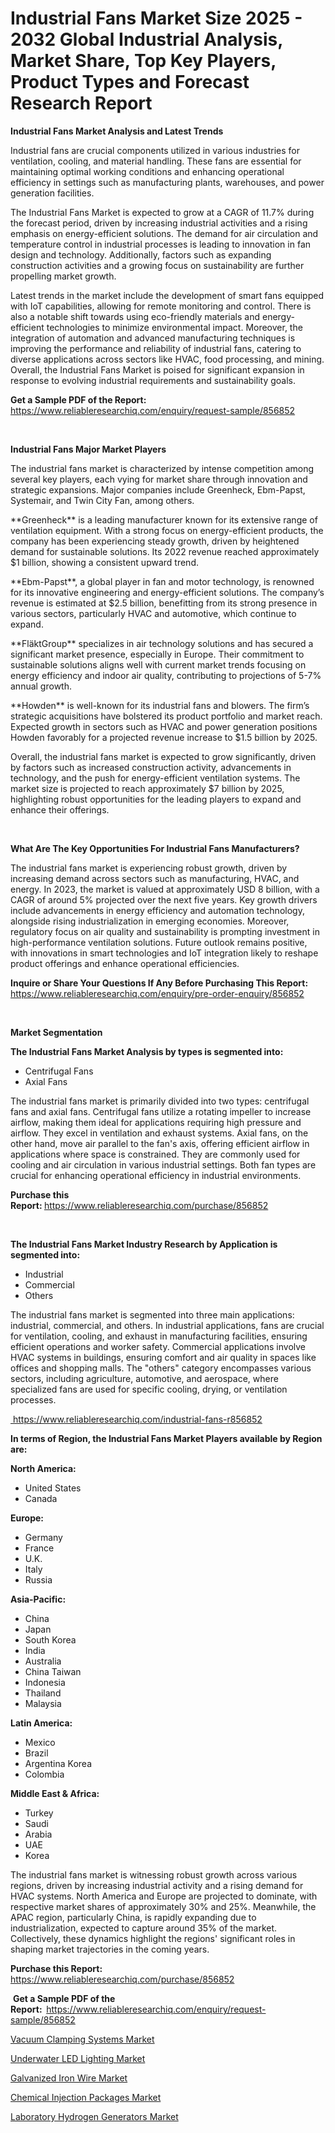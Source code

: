 <p><h1>Industrial Fans Market Size 2025 - 2032 Global Industrial Analysis, Market Share, Top Key Players, Product Types and Forecast Research Report</h1></p><p><strong>Industrial Fans Market Analysis and Latest Trends</strong></p>
<p><p>Industrial fans are crucial components utilized in various industries for ventilation, cooling, and material handling. These fans are essential for maintaining optimal working conditions and enhancing operational efficiency in settings such as manufacturing plants, warehouses, and power generation facilities.</p><p>The Industrial Fans Market is expected to grow at a CAGR of 11.7% during the forecast period, driven by increasing industrial activities and a rising emphasis on energy-efficient solutions. The demand for air circulation and temperature control in industrial processes is leading to innovation in fan design and technology. Additionally, factors such as expanding construction activities and a growing focus on sustainability are further propelling market growth.</p><p>Latest trends in the market include the development of smart fans equipped with IoT capabilities, allowing for remote monitoring and control. There is also a notable shift towards using eco-friendly materials and energy-efficient technologies to minimize environmental impact. Moreover, the integration of automation and advanced manufacturing techniques is improving the performance and reliability of industrial fans, catering to diverse applications across sectors like HVAC, food processing, and mining. Overall, the Industrial Fans Market is poised for significant expansion in response to evolving industrial requirements and sustainability goals.</p></p>
<p><strong>Get a Sample PDF of the Report:&nbsp;</strong> <a href="https://www.reliableresearchiq.com/enquiry/request-sample/856852?utm_campaign=1123&utm_medium=2&utm_source=Github&utm_content=ia&utm_term=08042025&utm_id=industrial-fans">https://www.reliableresearchiq.com/enquiry/request-sample/856852</a></p>
<p>&nbsp;</p>
<p><strong>Industrial Fans Major Market Players</strong></p>
<p><p>The industrial fans market is characterized by intense competition among several key players, each vying for market share through innovation and strategic expansions. Major companies include Greenheck, Ebm-Papst, Systemair, and Twin City Fan, among others.</p><p>**Greenheck** is a leading manufacturer known for its extensive range of ventilation equipment. With a strong focus on energy-efficient products, the company has been experiencing steady growth, driven by heightened demand for sustainable solutions. Its 2022 revenue reached approximately $1 billion, showing a consistent upward trend.</p><p>**Ebm-Papst**, a global player in fan and motor technology, is renowned for its innovative engineering and energy-efficient solutions. The company’s revenue is estimated at $2.5 billion, benefitting from its strong presence in various sectors, particularly HVAC and automotive, which continue to expand.</p><p>**FläktGroup** specializes in air technology solutions and has secured a significant market presence, especially in Europe. Their commitment to sustainable solutions aligns well with current market trends focusing on energy efficiency and indoor air quality, contributing to projections of 5-7% annual growth.</p><p>**Howden** is well-known for its industrial fans and blowers. The firm’s strategic acquisitions have bolstered its product portfolio and market reach. Expected growth in sectors such as HVAC and power generation positions Howden favorably for a projected revenue increase to $1.5 billion by 2025.</p><p>Overall, the industrial fans market is expected to grow significantly, driven by factors such as increased construction activity, advancements in technology, and the push for energy-efficient ventilation systems. The market size is projected to reach approximately $7 billion by 2025, highlighting robust opportunities for the leading players to expand and enhance their offerings.</p></p>
<p>&nbsp;</p>
<p><strong>What Are The Key Opportunities For Industrial Fans Manufacturers?</strong></p>
<p><p>The industrial fans market is experiencing robust growth, driven by increasing demand across sectors such as manufacturing, HVAC, and energy. In 2023, the market is valued at approximately USD 8 billion, with a CAGR of around 5% projected over the next five years. Key growth drivers include advancements in energy efficiency and automation technology, alongside rising industrialization in emerging economies. Moreover, regulatory focus on air quality and sustainability is prompting investment in high-performance ventilation solutions. Future outlook remains positive, with innovations in smart technologies and IoT integration likely to reshape product offerings and enhance operational efficiencies.</p></p>
<p><strong>Inquire or Share Your Questions If Any Before Purchasing This Report:</strong> <a href="https://www.reliableresearchiq.com/enquiry/pre-order-enquiry/856852?utm_campaign=1123&utm_medium=2&utm_source=Github&utm_content=ia&utm_term=08042025&utm_id=industrial-fans">https://www.reliableresearchiq.com/enquiry/pre-order-enquiry/856852</a></p>
<p>&nbsp;</p>
<p><strong>Market Segmentation</strong></p>
<p><strong>The Industrial Fans Market Analysis by types is segmented into:</strong></p>
<p><ul><li>Centrifugal Fans</li><li>Axial Fans</li></ul></p>
<p><p>The industrial fans market is primarily divided into two types: centrifugal fans and axial fans. Centrifugal fans utilize a rotating impeller to increase airflow, making them ideal for applications requiring high pressure and airflow. They excel in ventilation and exhaust systems. Axial fans, on the other hand, move air parallel to the fan's axis, offering efficient airflow in applications where space is constrained. They are commonly used for cooling and air circulation in various industrial settings. Both fan types are crucial for enhancing operational efficiency in industrial environments.</p></p>
<p><strong>Purchase this Report:&nbsp;</strong><a href="https://www.reliableresearchiq.com/purchase/856852?utm_campaign=1123&utm_medium=2&utm_source=Github&utm_content=ia&utm_term=08042025&utm_id=industrial-fans">https://www.reliableresearchiq.com/purchase/856852</a></p>
<p>&nbsp;</p>
<p><strong>The Industrial Fans Market Industry Research by Application is segmented into:</strong></p>
<p><ul><li>Industrial</li><li>Commercial</li><li>Others</li></ul></p>
<p><p>The industrial fans market is segmented into three main applications: industrial, commercial, and others. In industrial applications, fans are crucial for ventilation, cooling, and exhaust in manufacturing facilities, ensuring efficient operations and worker safety. Commercial applications involve HVAC systems in buildings, ensuring comfort and air quality in spaces like offices and shopping malls. The "others" category encompasses various sectors, including agriculture, automotive, and aerospace, where specialized fans are used for specific cooling, drying, or ventilation processes.</p></p>
<p><a href="https://www.reliableresearchiq.com/industrial-fans-r856852?utm_campaign=1123&utm_medium=2&utm_source=Github&utm_content=ia&utm_term=08042025&utm_id=industrial-fans">&nbsp;https://www.reliableresearchiq.com/industrial-fans-r856852</a></p>
<p><strong>In terms of Region, the Industrial Fans Market Players available by Region are:</strong></p>
<p>
    <p> <strong> North America: </strong>
        <ul>
            <li>United States</li>
            <li>Canada</li>
        </ul>
        </p> 
    <p> <strong> Europe: </strong>
        <ul>
            <li>Germany</li>
            <li>France</li>
            <li>U.K.</li>
            <li>Italy</li>
            <li>Russia</li>
        </ul>
        </p> 
    <p> <strong> Asia-Pacific: </strong>
        <ul>
            <li>China</li>
            <li>Japan</li>
            <li>South Korea</li>
            <li>India</li>
            <li>Australia</li>
            <li>China Taiwan</li>
            <li>Indonesia</li>
            <li>Thailand</li>
            <li>Malaysia</li>
        </ul>
        </p> 
    <p> <strong> Latin America: </strong>
        <ul>
            <li>Mexico</li>
            <li>Brazil</li>
            <li>Argentina Korea</li>
            <li>Colombia</li>
        </ul>
        </p> 
    <p> <strong> Middle East & Africa: </strong>
        <ul>
            <li>Turkey</li>
            <li>Saudi</li>
            <li>Arabia</li>
            <li>UAE</li>
            <li>Korea</li>
        </ul>
    </p>
    </p>
<p><p>The industrial fans market is witnessing robust growth across various regions, driven by increasing industrial activity and a rising demand for HVAC systems. North America and Europe are projected to dominate, with respective market shares of approximately 30% and 25%. Meanwhile, the APAC region, particularly China, is rapidly expanding due to industrialization, expected to capture around 35% of the market. Collectively, these dynamics highlight the regions' significant roles in shaping market trajectories in the coming years.</p></p>
<p><strong>Purchase this Report: </strong><a href="https://www.reliableresearchiq.com/purchase/856852?utm_campaign=1123&utm_medium=2&utm_source=Github&utm_content=ia&utm_term=08042025&utm_id=industrial-fans">https://www.reliableresearchiq.com/purchase/856852</a></p>
<p>&nbsp;<strong>Get a Sample PDF of the Report:&nbsp;&nbsp;</strong><a href="https://www.reliableresearchiq.com/enquiry/request-sample/856852?utm_campaign=1123&utm_medium=2&utm_source=Github&utm_content=ia&utm_term=08042025&utm_id=industrial-fans">https://www.reliableresearchiq.com/enquiry/request-sample/856852</a></p>
<p><strong></strong></p>
<p><p><a href="https://github.com/kaddahblejc/Market-Research-Report-List-1/blob/main/vacuum-clamping-systems-market.md?utm_campaign=1123&utm_medium=2&utm_source=Github&utm_content=ia&utm_term=08042025&utm_id=industrial-fans">Vacuum Clamping Systems Market</a></p><p><a href="https://github.com/chkrselia/Market-Research-Report-List-1/blob/main/underwater-led-lighting-market.md?utm_campaign=1123&utm_medium=2&utm_source=Github&utm_content=ia&utm_term=08042025&utm_id=industrial-fans">Underwater LED Lighting Market</a></p><p><a href="https://github.com/pidlisseas/Market-Research-Report-List-1/blob/main/galvanized-iron-wire-market.md?utm_campaign=1123&utm_medium=2&utm_source=Github&utm_content=ia&utm_term=08042025&utm_id=industrial-fans">Galvanized Iron Wire Market</a></p><p><a href="https://github.com/wakerizaak8g/Market-Research-Report-List-1/blob/main/chemical-injection-packages-market.md?utm_campaign=1123&utm_medium=2&utm_source=Github&utm_content=ia&utm_term=08042025&utm_id=industrial-fans">Chemical Injection Packages Market</a></p><p><a href="https://github.com/tanckfelli84/Market-Research-Report-List-1/blob/main/laboratory-hydrogen-generators-market.md?utm_campaign=1123&utm_medium=2&utm_source=Github&utm_content=ia&utm_term=08042025&utm_id=industrial-fans">Laboratory Hydrogen Generators Market</a></p></p>